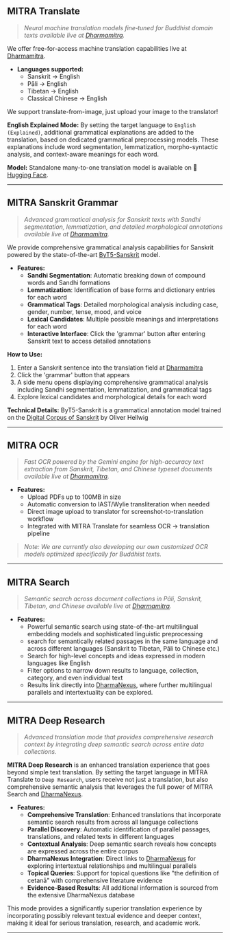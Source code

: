 ## MITRA Translate

> *Neural machine translation models fine‑tuned for Buddhist domain texts available live at [Dharmamitra](https://dharmamitra.org).*  

We offer free-for-access machine translation capabilities live at [Dharmamitra](https://dharmanexus.org). 

- **Languages supported:**
    - Sanskrit → English
    - Pāli → English
    - Tibetan → English
    - Classical Chinese → English

We support translate-from-image, just upload your image to the translator!  

**English Explained Mode:** 
By setting the target language to `English (Explained)`, additional grammatical explanations are added to the translation, based on dedicated grammatical preprocessing models. These explanations include word segmentation, lemmatization, morpho-syntactic analysis, and context-aware meanings for each word.

**Model:** Standalone many-to-one translation model is available on 🤗 [Hugging Face](https://huggingface.co/buddhist-nlp/gemma-2-mitra-it).

---

## MITRA Sanskrit Grammar

> *Advanced grammatical analysis for Sanskrit texts with Sandhi segmentation, lemmatization, and detailed morphological annotations available live at [Dharmamitra](https://dharmamitra.org).*

We provide comprehensive grammatical analysis capabilities for Sanskrit powered by the state-of-the-art [ByT5-Sanskrit](https://dharmamitra.github.io/dharmamitra-guides/mitra_models/#byt5-sanskrit) model.

- **Features:**
    - **Sandhi Segmentation**: Automatic breaking down of compound words and Sandhi formations
    - **Lemmatization**: Identification of base forms and dictionary entries for each word
    - **Grammatical Tags**: Detailed morphological analysis including case, gender, number, tense, mood, and voice
    - **Lexical Candidates**: Multiple possible meanings and interpretations for each word
    - **Interactive Interface**: Click the 'grammar' button after entering Sanskrit text to access detailed annotations

**How to Use:**
1. Enter a Sanskrit sentence into the translation field at [Dharmamitra](https://dharmamitra.org)
2. Click the 'grammar' button that appears
3. A side menu opens displaying comprehensive grammatical analysis including Sandhi segmentation, lemmatization, and grammatical tags
4. Explore lexical candidates and morphological details for each word

**Technical Details:**
ByT5-Sanskrit is a grammatical annotation model trained on the [Digital Corpus of Sanskrit](http://www.sanskrit-linguistics.org/) by Oliver Hellwig

---

## MITRA OCR
> *Fast OCR powered by the Gemini engine for high-accuracy text extraction from Sanskrit, Tibetan, and Chinese typeset documents available live at [Dharmamitra](https://dharmamitra.org).* 

- **Features:**
    - Upload PDFs up to 100MB in size
    - Automatic conversion to IAST/Wylie transliteration when needed
    - Direct image upload to translator for screenshot-to-translation workflow
    - Integrated with MITRA Translate for seamless OCR → translation pipeline


> *Note: We are currently also developing our own customized OCR models optimized specifically for Buddhist texts.*

---

## MITRA Search
> *Semantic search across document collections in Pāli, Sanskrit, Tibetan, and Chinese available live at [Dharmamitra](https://dharmanexus.org).*

- **Features:**
    - Powerful semantic search using state-of-the-art multilingual embedding models and sophisticated linguistic preprocessing 
    - search for semantically related passages in the same language and across different languages (Sanskrit to Tibetan, Pāli to Chinese etc.)
    - Search for high-level concepts and ideas expressed in modern languages like English 
    - Filter options to narrow down results to language, collection, category, and even individual text
    - Results link directly into [DharmaNexus](https://dharmanexus.org), where further multilingual parallels and intertextuality can be explored. 

---

## MITRA Deep Research

> *Advanced translation mode that provides comprehensive research context by integrating deep semantic search across entire data collections.*

**MITRA Deep Research** is an enhanced translation experience that goes beyond simple text translation. By setting the target language in MITRA Translate to `Deep Research`, users receive not just a translation, but also comprehensive semantic analysis that leverages the full power of MITRA Search and [DharmaNexus](https://dharmanexus.org).

- **Features:**
    - **Comprehensive Translation**: Enhanced translations that incorporate semantic search results from across all language collections
    - **Parallel Discovery**: Automatic identification of parallel passages, translations, and related texts in different languages
    - **Contextual Analysis**: Deep semantic search reveals how concepts are expressed across the entire corpus
    - **DharmaNexus Integration**: Direct links to [DharmaNexus](https://dharmanexus.org) for exploring intertextual relationships and multilingual parallels
    - **Topical Queries**: Support for topical questions like "the definition of cetanā" with comprehensive literature evidence
    - **Evidence-Based Results**: All additional information is sourced from the extensive DharmaNexus database  

This mode provides a significantly superior translation experience by incorporating possibly relevant textual evidence and deeper context, making it ideal for serious translation, research, and academic work.

--- 
